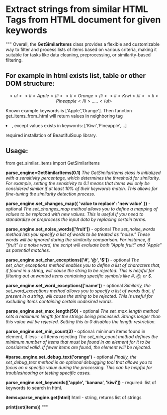 # Extract strings from similar HTML Tags from HTML document for given keywords

"""
Overall, the **GetSimilarItems** class provides a flexible and customizable way to filter and process lists of items based on various criteria, making it suitable for tasks like data cleaning, preprocessing, or similarity-based filtering.



## For example in html exists list, table or other DOM structure:

$$
    <ul>
        <li>Apple</li>
        <li>Orange</li>
        <li>Kiwi</li>
        <li>Pineapple</li>
        .....
    </ul>
$$

Known example keywords is ['Apple','Orange'].
Then function get_items_from_html will return values in neighboring tag <li>, except values exists in keywords: ['Kiwi','Pineapple',...]


required installation of BeautifulSoup library.



## Usage:



from get_similar_items import GetSimilarItems


**parse_engine=GetSimilarItems(0.1)**
*The GetSimilarItems class is initialized with a sensitivity percentage, which determines the threshold for similarity. For example, setting the sensitivity to 0.1 means that items will only be considered similar if at least 10% of their keywords match. This allows for fine-tuning the similarity detection process.*

**parse_engine.set_changes_map({ 'value to replace': 'new value' })** - optional
*The set_changes_map method allows you to define a mapping of values to be replaced with new values. This is useful if you need to standardize or preprocess the input data by replacing certain terms.*

**parse_engine.set_noise_words(['fruit'])** - optional
*The set_noise_words method lets you specify a list of words to be treated as "noise." These words will be ignored during the similarity comparison. For instance, if "fruit" is a noise word, the script will evaluate both "Apple fruit" and "Apple" as potential matches.*

**parse_engine.set_char_exceptions(['#', '@', '$'])** - optional
*The set_char_exceptions method enables you to define a list of characters that, if found in a string, will cause the string to be rejected. This is helpful for filtering out unwanted items containing specific symbols like #, @, or $.*

**parse_engine.set_word_exceptions(['name'])** - optional
*Similarly, the set_word_exceptions method allows you to specify a list of words that, if present in a string, will cause the string to be rejected. This is useful for excluding items containing certain undesired words.*

**parse_engine.set_max_length(50)** - optional
*The set_max_length method sets a maximum length for the strings being processed. Strings longer than this value will be rejected. Setting this to 0 disables the length restriction.*

**parse_engine.set_min_count(3)** - optional: minimum items found in element, if less - all items rejecting
*The set_min_count method defines the minimum number of items that must be found in an element for it to be considered valid. If fewer items are found, the element will be rejected.*

**#parse_engine.set_debug_text('orange')** - optional
*Finally, the set_debug_text method is an optional debugging tool that allows you to focus on a specific value during the processing. This can be helpful for troubleshooting or testing specific cases.*

**parse_engine.set_keywords(['apple', 'banana', 'kiwi'])** - required: list of keywords to search in html.


**items=parse_engine.get(html)**   html - string, returns list of strings


**print(set(items))**
"""
